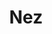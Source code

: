 --- 
title: "Nez"
publishdate: "2019-7-16T16:48:46+02:00"
src: "https://365manga.net/manga/nez"
image: "https://data.365manga.net/images/thumbnails/12042-nez.jpg"
description: ""
---